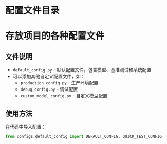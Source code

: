 # 配置文件目录

# 存放项目的各种配置文件

## 文件说明

- `default_config.py` - 默认配置文件，包含模型、基准测试和系统配置
- 可以添加其他自定义配置文件，如：
  - `production_config.py` - 生产环境配置
  - `debug_config.py` - 调试配置
  - `custom_model_config.py` - 自定义模型配置

## 使用方法

在代码中导入配置：

```python
from configs.default_config import DEFAULT_CONFIG, QUICK_TEST_CONFIG
```
